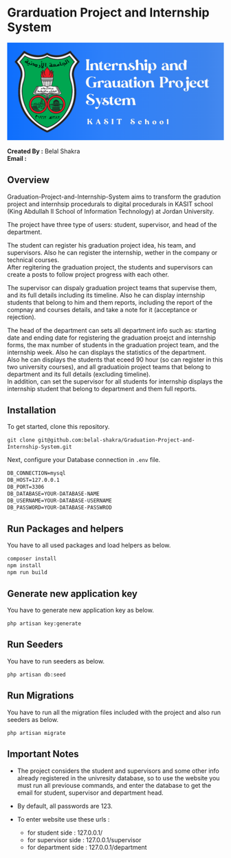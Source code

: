 # Grarduation Project and Internship System

<img src="public/assets/img/all/Project-logo.png">


**Created By :** Belal Shakra  
**Email :**


## Overview

Graduation-Project-and-Internship-System aims to transform the gradution project and internhsip procedurals to digital procedurals in KASIT school (King Abdullah II School of Information Technology) at Jordan University.  

The project have three type of users: student, supervisor, and head of the department.  

The student can register his graduation project idea, his team, and supervisors. Also he can register the internship, wether in the company or technical courses.  
After regitering the graduation project, the students and supervisors can create a posts to follow project progress with each other.  

The supervisor can dispaly graduation project teams that supervise them, and its full details including its timeline. Also he can display internship students that belong to him and them reports, including the report of the compnay and courses details, and take a note for it (acceptance or rejection).  

The head of the department can sets all department info such as: starting date and ending date for registering the graduation proejct and internship forms, the max number of students in the graduation project team, and the internship week. Also he can displays the statistics of the department.  
Also he can displays the students that eceed 90 hour (so can register in this two university courses), and all graduatioin project teams that belong to department and its full details (excluding timeline).  
In addition, can set the supervisor for all students for internship displays the internship student that belong to department and them full reports.  


## Installation

To get started, clone this repository.

```
git clone git@github.com:belal-shakra/Graduation-Project-and-Internship-System.git
```

Next, configure your Database connection in `.env` file.

```
DB_CONNECTION=mysql
DB_HOST=127.0.0.1
DB_PORT=3306
DB_DATABASE=YOUR-DATABASE-NAME
DB_USERNAME=YOUR-DATABASE-USERNAME
DB_PASSWORD=YOUR-DATABASE-PASSWROD
```

## Run Packages and helpers

You have to all used packages and load helpers as below.

```
composer install
npm install
npm run build
```

## Generate new application key

You have to generate new application key as below.

```
php artisan key:generate
```

## Run Seeders

You have to run seeders as below.

```
php artisan db:seed
```

## Run Migrations

You have to run all the migration files included with the project and also run seeders as below.

```
php artisan migrate
```

## Important Notes

* The project considers the student and supervisors and some other info already registered in the univresity database, so to use the website you must run all previouse commands, and enter the database to get the email for student, supervisor and department head.  

* By default, all passwords are 123.  

* To enter website use these urls :
  * for student side : 127.0.0.1/
  * for supervisor side : 127.0.0.1/supervisor
  * for department side : 127.0.0.1/department